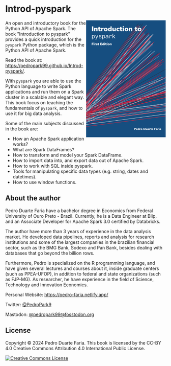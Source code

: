 # Introd-pyspark

<a href="https://pedro-faria.netlify.app/publications/book/introd-pyspark/en/"><img src="Cover/cover1.png" width="250" height="366" class="cover" align="right"/></a> An open and introductory book for the Python API of Apache Spark. The book "Introduction to pyspark" provides a quick introduction for the `pyspark` Python package, which is the Python API of Apache Spark.

Read the book at: <https://pedropark99.github.io/Introd-pyspark/>.

With `pyspark` you are able to use the Python language to write Spark applications and run them on a Spark cluster in a scalable and elegant way. This book focus on teaching the fundamentals of `pyspark`, and how to use it for big data analysis.

Some of the main subjects discussed in the book are:

- How an Apache Spark application works?
- What are Spark DataFrames?
- How to transform and model your Spark DataFrame.
- How to import data into, and export data out of Apache Spark.
- How to work with SQL inside pyspark.
- Tools for manipulating specific data types (e.g. string, dates and datetimes).
- How to use window functions.


## About the author

Pedro Duarte Faria have a bachelor degree in Economics from Federal University of Ouro Preto - Brazil. Currently, he is a Data Engineer at Blip, and an Associate Developer for Apache Spark 3.0 certified by Databricks.

The author have more than 3 years of experience in the data analysis market. He developed data pipelines, reports and analysis for research institutions and some of the largest companies in the brazilian financial sector, such as the BMG Bank, Sodexo and Pan Bank, besides dealing with databases that go beyond the billion rows.

Furthermore, Pedro is specialized on the R programming language, and have given several lectures and courses about it, inside graduate centers (such as PPEA-UFOP), in addition to federal and state organizations (such as FJP-MG). As researcher, he have experience in the field of Science, Technology and Innovation Economics.

Personal Website: <https://pedro-faria.netlify.app/>

Twitter: [@PedroPark9](https://twitter.com/PedroPark9)

Mastodon: [@pedropark99@fosstodon.org](https://fosstodon.org/@pedropark99)


## License

Copyright © 2024 Pedro Duarte Faria. This book is licensed by the CC-BY 4.0 Creative Commons Attribution 4.0 International Public License.

<a rel="license" href="http://creativecommons.org/licenses/by/4.0/"><img alt="Creative Commons License" style="border-width:0" src="https://i.creativecommons.org/l/by/4.0/88x31.png" /></a>

